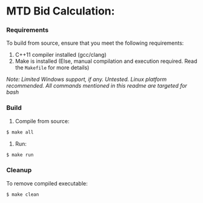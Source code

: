 MTD Bid Calculation:
=======================

### Requirements

To build from source, ensure that you meet the following requirements:

1. C++11 compiler installed (gcc/clang)
1. Make is installed (Else, manual compilation and execution required. Read the `Makefile` for more details)

*Note: Limited Windows support, if any. Untested. Linux platform recommended. All commands mentioned in this readme are targeted for bash*

### Build

1. Compile from source:
```bash
$ make all
```
1. Run:
```bash
$ make run
```

### Cleanup

To remove compiled executable:
```bash
$ make clean
```

